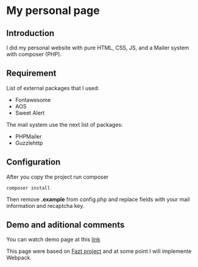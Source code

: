 # My personal page

## Introduction
I did my personal website with pure HTML, CSS, JS, and a Mailer system with composer (PHP).

## Requirement
List of external packages that I used:
* Fontawesome
* AOS
* Sweet Alert

The mail system use the next list of packages:
* PHPMailer
* Guzzlehttp

## Configuration
After you copy the project run composer
```
composer install
```

Then remove **.example** from config.php and replace fields with your mail information and recaptcha key.

## Demo and aditional comments
You can watch demo page at this [link]

This page were based on [Fazt project] and at some point I will implemente Webpack.

[link]:('https://www.elcarlosarellano.com')
[Fazt project]:(https://github.com/FaztWeb/landing-page-three)